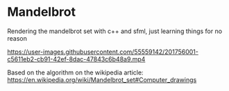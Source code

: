 # Mandelbrot

Rendering the mandelbrot set with c++ and sfml, just learning things for no reason



https://user-images.githubusercontent.com/55559142/201756001-c5611eb2-cb91-42ef-8dac-47843c6b48a9.mp4



Based on the algorithm on the wikipedia article: https://en.wikipedia.org/wiki/Mandelbrot_set#Computer_drawings

